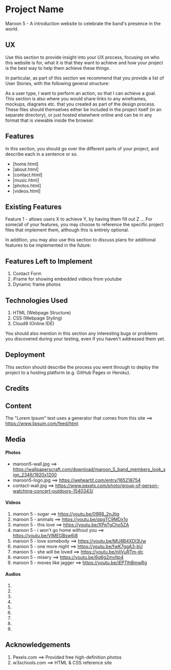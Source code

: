 # Project Name
Maroon 5 - A introduction website to celebrate the band's presence in the world.


## UX
Use this section to provide insight into your UX process, focusing on who this website is for, what it is that they want to achieve and how your project is the best way to help them achieve these things.

In particular, as part of this section we recommend that you provide a list of User Stories, with the following general structure:

As a user type, I want to perform an action, so that I can achieve a goal.
This section is also where you would share links to any wireframes, mockups, diagrams etc. that you created as part of the design process. These files should themselves either be included in the project itself (in an separate directory), or just hosted elsewhere online and can be in any format that is viewable inside the browser.


## Features
In this section, you should go over the different parts of your project, and describe each in a sentence or so.
* [home.html]
* [about.html]
* [contact.html]
* [music.html]
* [photos.html]
* [videos.html]


## Existing Features
Feature 1 - allows users X to achieve Y, by having them fill out Z
...
For some/all of your features, you may choose to reference the specific project files that implement them, although this is entirely optional.

In addition, you may also use this section to discuss plans for additional features to be implemented in the future:


## Features Left to Implement
1. Contact Form
2. iFrame for showing embedded videos from youtube
3. Dynamic frame photos


## Technologies Used
1. HTML         (Webpage Structure)
2. CSS          (Webpage Styling)
3. Cloud9       (Online IDE)

You should also mention in this section any interesting bugs or problems you discovered during your testing, even if you haven't addressed them yet.


## Deployment
This section should describe the process you went through to deploy the project to a hosting platform (e.g. GitHub Pages or Heroku).


## Credits


## Content
The "Lorem Ipsum" text uses a generator that comes from this site ==> https://www.lipsum.com/feed/html


## Media
#### Photos
* maroon5-wall.jpg ==> https://wallpaperscraft.com/download/maroon_5_band_members_look_sign_2346/1920x1200
* maroon5-logo.jpg ==> https://weheartit.com/entry/165218754
* contact-wall.jpg ==> https://www.pexels.com/photo/group-of-person-watching-concert-outdoors-1540343/

#### Videos
1. maroon 5 - sugar                          ==> https://youtu.be/09R8_2nJtjg
2. maroon 5 - animals                        ==> https://youtu.be/qpgTC9MDx1o
3. maroon 5 - this love                      ==> https://youtu.be/XPpTgCho5ZA
4. maroon 5 - i won't go home without you    ==> https://youtu.be/VlMEGBsw6j8
5. maroon 5 - love somebody                  ==> https://youtu.be/MU8B4XDI3Uw
6. maroon 5 - one more night                 ==> https://youtu.be/fwK7ggA3-bU
7. maroon 5 - she will be loved              ==> https://youtu.be/nIjVuRTm-dc
8. maroon 5 - misery                         ==> https://youtu.be/6g6g2mvItp4
9. maroon 5 - moves like jagger              ==> https://youtu.be/iEPTlhBmwRg

#### Audios
1.
2.
3.
4.
5.
6.
7.
8.
9.

## Acknowledgements
1. Pexels.com       ==> Provided free high-definition photos
2. w3schools.com    ==> HTML & CSS reference site